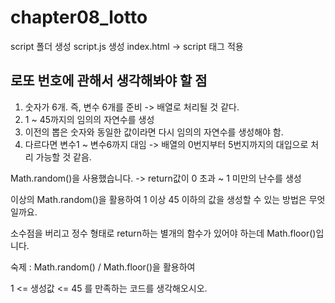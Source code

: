 # chapter08_lotto

script 폴더 생성
script.js 생성
index.html -> script 태그 적용

## 로또 번호에 관해서 생각해봐야 할 점

1. 숫자가 6개. 즉, 변수 6개를 준비 -> 배열로 처리될 것 같다.
2. 1 ~ 45까지의 임의의 자연수를 생성
3. 이전의 뽑은 숫자와 동일한 값이라면 다시 임의의 자연수를 생성해야 함.
4. 다르다면 변수1 ~ 변수6까지 대임 -> 배열의 0번지부터 5번지까지의 대입으로 처리 가능할 것 같음.

Math.random()을 사용했습니다. -> return값이 0 초과 ~ 1 미만의 난수를 생성

이상의 Math.random()을 활용하여 1 이상 45 이하의 값을 생성할 수 있는 방법은 무엇일까요.

소수점을 버리고 정수 형태로 return하는 별개의 함수가 있어야 하는데
Math.floor()입니다.

숙제 : Math.random() / Math.floor()을 활용하여

1 <= 생성값 <= 45 를 만족하는 코드를 생각해오시오.
